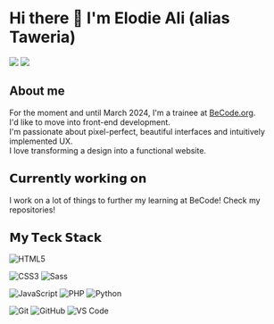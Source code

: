 # Hi there 👋 I'm Elodie Ali (alias Taweria)

[![](https://img.shields.io/badge/-@taweria-%23181717?style=flat-square&logo=github)](https://github.com/Taweria)
[![](https://img.shields.io/badge/-@elodieali-%23181717?style=flat-square&logo=linkedin)](https://www.linkedin.com/in/elodie-ali-642726288/)


## About me

For the moment and until March 2024, I'm a trainee at [BeCode.org](https://github.com/becodeorg). <br>
I'd like to move into front-end development. <br>
I'm passionate about pixel-perfect, beautiful interfaces and intuitively implemented UX. <br>
I love transforming a design into a functional website. <br>

## 𝗖𝘂𝗿𝗿𝗲𝗻𝘁𝗹𝘆 𝘄𝗼𝗿𝗸𝗶𝗻𝗴 𝗼𝗻

I work on a lot of things to further my learning at BeCode! Check my repositories!

## 𝗠𝘆 𝗧𝗲𝗰𝗸 𝗦𝘁𝗮𝗰𝗸

![HTML5](https://img.shields.io/badge/-HTML5-%23E44D27?style=flat-square&logo=html5&logoColor=ffffff)

![CSS3](https://img.shields.io/badge/-CSS3-%231572B6?style=flat-square&logo=css3)
![Sass](https://img.shields.io/badge/-Sass-%23CC6699?style=flat-square&logo=sass&logoColor=ffffff)

![JavaScript](https://img.shields.io/badge/-JavaScript-%23F7DF1C?style=flat-square&logo=javascript&logoColor=000000&labelColor=%23F7DF1C&color=%23FFCE5A)
![PHP](https://img.shields.io/badge/-PHP-%23F7DF1C?style=flat-square&logo=php&logoColor=000000&labelColor=B0C4DE&color=B0C4DE)
![Python](https://img.shields.io/badge/python-3670A0?style=for-the-badge&logo=python&logoColor=ffdd54)

![Git](https://img.shields.io/badge/-Git-%23F05032?style=flat-square&logo=git&logoColor=%23ffffff)
![GitHub](https://img.shields.io/badge/-GitHub-000000?style=flat-square&logo=github&logoColor=%23ffffff)
![VS Code](https://img.shields.io/badge/-VSCode-%23007ACC?style=flat-square&logo=visual-studio-code)
